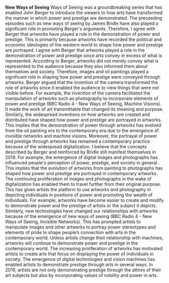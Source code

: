 **New Ways of Seeing**
	Ways of Seeing was a groundbreaking series that has enabled John Berger to introduce the viewers to how arts have transformed the manner in which power and prestige are demonstrated. The preceeding episodes such as new ways of seeing by James Bridle have also played a significant role in promoting Berger's arguments. Therefore, I agree with Berger that artworks have played a role in the demonstration of power and prestige. This is primarily because artworks have recorded the political and economic ideologies of the western world to shape how power and prestige are portrayed. 
	I agree with Berger that artworks played a role in the demonstration of power and prestige since arts convey in excess of what is represented. According to Berger, artworks did not merely convey what is represented to the audience because they also informed them about themselves and society. Therefore, images and oil paintings played a significant role in shaping how power and prestige were conveyed through artworks. Berger argued that the invention of the camera transformed the role of artworks since it enabled the audience to view things that were not visible before. For example, the invention of the camera facilitated the manipulation of artworks such as photography to incorporate elements of power and prestige (BBC Radio 4 - New Ways of Seeing, Machine Visions). It made the work of art transmittable that changed its meaning and purpose. Similarly, the widespread inventions on how artworks are created and distributed have shaped how power and prestige are portrayed in artworks. This implies that the demonstration of power through artworks has evolved from the oil painting era to the contemporary era due to the emergence of invisible networks and machine visions.
	Moreover, the portrayal of power and prestige through artworks has remained a contemporary practice because of the widespread digitalization. I believe that the concepts described by Berger and reinforced by Bridle still manifest themselves in 2019. For example, the emergence of digital images and photographs has influenced people's perception of power, prestige, and society in general . This implies that the evolution of artworks from painting to photographs has shaped how power and prestige are portrayed in contemporary artworks. The continuing proliferation of images and photographs in the wake of digitalization has enabled them to travel further from their original purpose. This has given artists the platform to use artworks and photography in depicting individuals in positions of power and promoting the wealth of individuals. For example, artworks have become easier to create and modify to demonstrate power and the prestige of artists or the subject it depicts. Similarly, new technologies have changed our relationships with artworks because of the emergence of new ways of seeing (BBC Radio 4 - New Ways of Seeing, Invisible Networks). This has prompted artists to manipulate images and other artworks to portray power stereotypes and elements of pride to shape people’s connection with arts in the contemporary world.
 	Unless artists change their relationship with machines, artworks will continue to demonstrate power and prestige in the contemporary world. The increasing proliferation of artworks has motivated artists to create arts that focus on displaying the power of individuals in society. The emergence of digital technologies and vision machines has enabled artists to demonstrate prestige through arts in several ways. In 2019, artists are not only demonstrating prestige through the attires of their art subjects but also by incorporating values of nobility and power in arts. 
